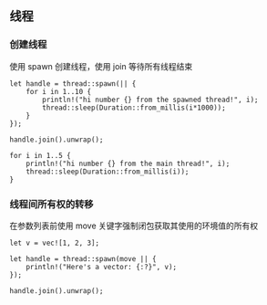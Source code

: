 ## 线程

### 创建线程

使用  spawn 创建线程，使用 join 等待所有线程结束
```
let handle = thread::spawn(|| {
    for i in 1..10 {
        println!("hi number {} from the spawned thread!", i);
        thread::sleep(Duration::from_millis(i*1000));
    }
});

handle.join().unwrap();

for i in 1..5 {
    println!("hi number {} from the main thread!", i);
    thread::sleep(Duration::from_millis(i));
}
```

### 线程间所有权的转移

在参数列表前使用 move 关键字强制闭包获取其使用的环境值的所有权
```
let v = vec![1, 2, 3];

let handle = thread::spawn(move || {
    println!("Here's a vector: {:?}", v);
});

handle.join().unwrap();
```

